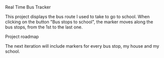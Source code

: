 Real Time Bus Tracker

This project displays the bus route I used to take to go to school. 
When clicking on the button "Bus stops to school", the marker moves along the bus stops, from the 1st to the last one.

Project roadmap

The next iteration will include markers for every bus stop, my house and my school.
